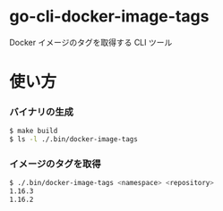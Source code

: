 # go-cli-docker-image-tags

Docker イメージのタグを取得する CLI ツール

# 使い方

### バイナリの生成

```bash
$ make build
$ ls -l ./.bin/docker-image-tags
```

### イメージのタグを取得

```bash
$ ./.bin/docker-image-tags <namespace> <repository>
1.16.3
1.16.2
```
